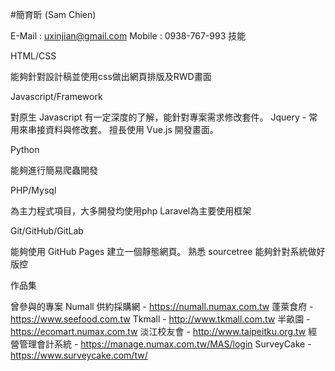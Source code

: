 #簡育昕 (Sam Chien)

E-Mail : uxinjian@gmail.com
Mobile : 0938-767-993
技能

HTML/CSS

能夠針對設計稿並使用css做出網頁排版及RWD畫面

Javascript/Framework

對原生 Javascript 有一定深度的了解，能針對專案需求修改套件。
Jquery - 常用來串接資料與修改套。
擅長使用 Vue.js 開發畫面。

Python

能夠進行簡易爬蟲開發

PHP/Mysql

為主力程式項目，大多開發均使用php
Laravel為主要使用框架

Git/GitHub/GitLab

能夠使用 GitHub Pages 建立一個靜態網頁。
熟悉 sourcetree
能夠針對系統做好版控

作品集

曾參與的專案
Numall 供約採購網 - https://numall.numax.com.tw
蓬萊食府 - https://www.seefood.com.tw
Tkmall - http://www.tkmall.com.tw
半畝園 - https://ecomart.numax.com.tw
淡江校友會 - http://www.taipeitku.org.tw
經營管理會計系統 - https://manage.numax.com.tw/MAS/login
SurveyCake - https://www.surveycake.com/tw/
